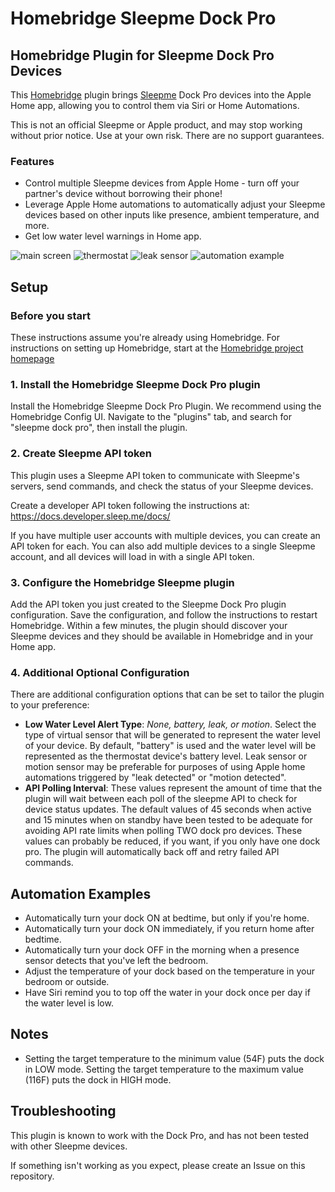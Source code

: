 # Homebridge Sleepme Dock Pro
## Homebridge Plugin for Sleepme Dock Pro Devices

This [Homebridge](https://homebridge.io/) plugin brings [Sleepme](https://sleep.me/) Dock Pro devices into the Apple Home app, allowing you to control them via Siri or Home Automations.

This is not an official Sleepme or Apple product, and may stop working without prior notice. Use at your own risk. There are no support guarantees.

### Features

* Control multiple Sleepme devices from Apple Home - turn off your partner's device without borrowing their phone!
* Leverage Apple Home automations to automatically adjust your Sleepme devices based on other inputs like presence, ambient temperature, and more.
* Get low water level warnings in Home app.

![main screen](https://i.imgur.com/B1jF4X2.png) ![thermostat](https://i.imgur.com/xJps1Pq.png) ![leak sensor](https://i.imgur.com/Rkxw1OK.png) ![automation example](https://i.imgur.com/hUdXZ1C.png)

## Setup

### Before you start

These instructions assume you're already using Homebridge.
For instructions on setting up Homebridge, start at the [Homebridge project homepage](https://homebridge.io/)

### 1. Install the Homebridge Sleepme Dock Pro plugin

Install the Homebridge Sleepme Dock Pro Plugin. We recommend using the Homebridge Config UI. Navigate to the "plugins" tab, and search for "sleepme dock pro", then install the plugin.

### 2. Create Sleepme API token 
This plugin uses a Sleepme API token to communicate with Sleepme's servers, send commands, and check the status of your Sleepme devices.

Create a developer API token following the instructions at: https://docs.developer.sleep.me/docs/

If you have multiple user accounts with multiple devices, you can create an API token for each. You can also add multiple devices to a single Sleepme account, and all devices will load in with a single API token.

### 3. Configure the Homebridge Sleepme plugin 

Add the API token you just created to the Sleepme Dock Pro plugin configuration. Save the configuration, and follow the instructions to restart Homebridge. Within a few minutes, the plugin should discover your Sleepme devices and they should be available in Homebridge and in your Home app.

### 4. Additional Optional Configuration 

There are additional configuration options that can be set to tailor the plugin to your preference:

* **Low Water Level Alert Type**: _None, battery, leak, or motion_. Select the type of virtual sensor that will be generated to represent the water level of your device. By default, "battery" is used and the water level will be represented as the thermostat device's battery level. Leak sensor or motion sensor may be preferable for purposes of using Apple home automations triggered by "leak detected" or "motion detected".
* **API Polling Interval**: These values represent the amount of time that the plugin will wait between each poll of the sleepme API to check for device status updates. The default values of 45 seconds when active and 15 minutes when on standby have been tested to be adequate for avoiding API rate limits when polling TWO dock pro devices. These values can probably be reduced, if you want, if you only have one dock pro. The plugin will automatically back off and retry failed API commands.

## Automation Examples

* Automatically turn your dock ON at bedtime, but only if you're home.
* Automatically turn your dock ON immediately, if you return home after bedtime.
* Automatically turn your dock OFF in the morning when a presence sensor detects that you've left the bedroom.
* Adjust the temperature of your dock based on the temperature in your bedroom or outside.
* Have Siri remind you to top off the water in your dock once per day if the water level is low.

## Notes

* Setting the target temperature to the minimum value (54F) puts the dock in LOW mode. Setting the target temperature to the maximum value (116F) puts the dock in HIGH mode.
  
## Troubleshooting

This plugin is known to work with the Dock Pro, and has not been tested with other Sleepme devices.

If something isn't working as you expect, please create an Issue on this repository.
